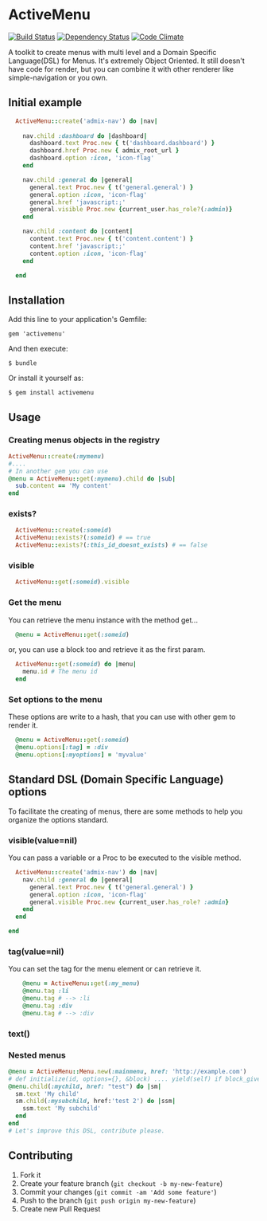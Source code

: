 # ActiveMenu

[![Build Status](https://travis-ci.org/sadjow/activemenu.png)](https://travis-ci.org/sadjow/activemenu)
[![Dependency Status](https://gemnasium.com/sadjow/activemenu.png)](https://gemnasium.com/sadjow/activemenu)
[![Code Climate](https://codeclimate.com/github/sadjow/activemenu.png)](https://codeclimate.com/github/sadjow/activemenu)

A toolkit to create menus with multi level and a Domain Specific Language(DSL) for Menus.
It's extremely Object Oriented. It still doesn't have code for render, but you can combine it with
other renderer like simple-navigation or you own.

## Initial example
```ruby
  ActiveMenu::create('admix-nav') do |nav|        
          
    nav.child :dashboard do |dashboard|
      dashboard.text Proc.new { t('dashboard.dashboard') }
      dashboard.href Proc.new { admix_root_url }
      dashboard.option :icon, 'icon-flag'
    end

    nav.child :general do |general|
      general.text Proc.new { t('general.general') }
      general.option :icon, 'icon-flag'
      general.href 'javascript:;'
      general.visible Proc.new {current_user.has_role?(:admin)}
    end

    nav.child :content do |content|
      content.text Proc.new { t('content.content') }
      content.href 'javascript:;'
      content.option :icon, 'icon-flag'
    end

  end
```

## Installation

Add this line to your application's Gemfile:

    gem 'activemenu'

And then execute:

    $ bundle

Or install it yourself as:

    $ gem install activemenu

## Usage

### Creating menus objects in the registry

```ruby
ActiveMenu::create(:mymenu)
#....
# In another gem you can use 
@menu = ActiveMenu::get(:mymenu).child do |sub|
  sub.content == 'My content'
end
```
### exists?
```ruby
  ActiveMenu::create(:someid)
  ActiveMenu::exists?(:someid) # == true
  ActiveMenu::exists?(:this_id_doesnt_exists) # == false
``` 

### visible
```ruby
  ActiveMenu::get(:someid).visible
```

### Get the menu
You can retrieve the menu instance with the method get...
```ruby
  @menu = ActiveMenu::get(:someid)
```

or, you can use a block too and retrieve it as the first param.

```ruby
  ActiveMenu::get(:someid) do |menu|
    menu.id # The menu id
  end
```

### Set options to the menu
These options are write to a hash, that you can use with other gem to render it.
```ruby
  @menu = ActiveMenu::get(:someid)
  @menu.options[:tag] = :div
  @menu.options[:myoptions] = 'myvalue'
```

## Standard DSL (Domain Specific Language) options

To facilitate the creating of menus, there are some methods to help you organize the options standard.

### visible(value=nil)
You can pass a variable or a Proc to be executed to the visible method.
```ruby
  ActiveMenu::create('admix-nav') do |nav|        
    nav.child :general do |general|
      general.text Proc.new { t('general.general') }
      general.option :icon, 'icon-flag'
      general.visible Proc.new {current_user.has_role? :admin}
    end
  end

end
```

### tag(value=nil)
You can set the tag for the menu element or can retrieve it.
```ruby
    @menu = ActiveMenu::get(:my_menu)
    @menu.tag :li
    @menu.tag # --> :li
    @menu.tag :div
    @menu.tag # --> :div
```

### text()

### Nested menus
```ruby
@menu = ActiveMenu::Menu.new(:mainmenu, href: 'http://example.com') 
# def initialize(id, options={}, &block) .... yield(self) if block_given?
@menu.child(:mychild, href: "test") do |sm|
  sm.text 'My child'
  sm.child(:mysubchild, href:'test 2') do |ssm|
    ssm.text 'My subchild'
  end
end
# Let's improve this DSL, contribute please.
```


## Contributing

1. Fork it
2. Create your feature branch (`git checkout -b my-new-feature`)
3. Commit your changes (`git commit -am 'Add some feature'`)
4. Push to the branch (`git push origin my-new-feature`)
5. Create new Pull Request
